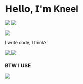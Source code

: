 # 𝗛𝗲𝗹𝗹𝗼, 𝗜'𝗺 Kneel

[![](https://img.shields.io/badge/Buy_Me_A_Coffee-FFDD00?style=for-the-badge&logo=buy-me-a-coffee&logoColor=black)](https://www.buymeacoffee.com/kneel)
![](https://komarev.com/ghpvc/?username=xkn33l&label=VIEWS&style=flat-square)

![](https://github-profile-trophy.vercel.app/?username=xkn33l&no-frame=true&theme=nord)

I write code, I think?


<a href="https://github.com/anuraghazra/github-readme-stats">
  <img align="center" src="https://github-readme-stats.vercel.app/api?username=xkn33l&count_private=true&show_icons=true&theme=tokyonight&hide_border=true" />
</a>
<a href="https://github.com/anuraghazra/github-readme-stats">
  <img align="center" src="https://github-readme-stats.vercel.app/api/top-langs/?username=xkn33l&theme=tokyonight&hide_border=true&layout=classic" />
</a>

### BTW I USE  
![](https://img.shields.io/badge/Arch_Linux-1793D1?style=for-the-badge&logo=arch-linux&logoColor=white)


